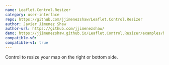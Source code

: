 ```yaml
---
name: Leaflet.Control.Resizer
category: user-interface
repo: https://github.com/jjimenezshaw/Leaflet.Control.Resizer
author: Javier Jimenez Shaw
author-url: https://github.com/jjimenezshaw/
demo: https://jjimenezshaw.github.io/Leaflet.Control.Resizer/examples/basic.html
compatible-v0:
compatible-v1: true
---
```


Control to resize your map on the right or bottom side.
